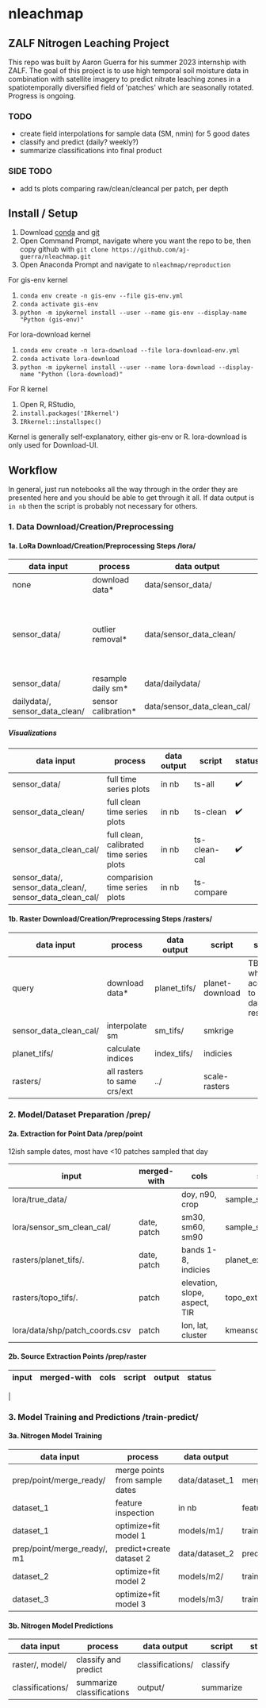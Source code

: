 # nleachmap

## ZALF Nitrogen Leaching Project

This repo was built by Aaron Guerra for his summer 2023 internship with ZALF. The goal of this project is to use high temporal soil moisture data in combination with satellite imagery to predict nitrate leaching zones in a spatiotemporally diversified field of 'patches' which are seasonally rotated. Progress is ongoing.

### TODO

- create field interpolations for sample data (SM, nmin) for 5 good dates
- classify and predict (daily? weekly?)
- summarize classifications into final product

### SIDE TODO

- add ts plots comparing raw/clean/cleancal per patch, per depth

## Install / Setup

1. Download [conda](https://conda.io/projects/conda/en/latest/user-guide/install/download.html) and [git](https://git-scm.com/downloads)
2. Open Command Prompt, navigate where you want the repo to be, then copy github with ```git clone https://github.com/aj-guerra/nleachmap.git```
3. Open Anaconda Prompt and navigate to ```nleachmap/reproduction```

For gis-env kernel

1. ```conda env create -n gis-env --file gis-env.yml ```
2. ```conda activate gis-env```
3. ```python -m ipykernel install --user --name gis-env --display-name "Python (gis-env)"```

For lora-download kernel

1. ```conda env create -n lora-download --file lora-download-env.yml ```
2. ```conda activate lora-download```
3. ```python -m ipykernel install --user --name lora-download --display-name "Python (lora-download)"```

For R kernel

1. Open R, RStudio,
2. ```install.packages('IRkernel')```
3. ```IRkernel::installspec()```

Kernel is generally self-explanatory, either gis-env or R. lora-download is only used for Download-UI.

## Workflow

In general, just run notebooks all the way through in the order they are presented here and you should be able to get through it all. If data output is ```in nb``` then the script is probably not necessary for others.

### 1. Data Download/Creation/Preprocessing

#### 1a. LoRa Download/Creation/Preprocessing Steps /lora/

| data input | process | data output | script | status |
|------------|---------|-------------|--------|-------|
| none | download data* | data/sensor_data/ | DownloadUI | :heavy_check_mark: |
| sensor_data/ | outlier removal* | data/sensor_data_clean/ | sensor-cleaning-r | :heavy_check_mark: possibly redo in python using skl instead |
| sensor_data/ | resample daily sm* | data/dailydata/ | daily_resampling |  :heavy_check_mark: |
| dailydata/, sensor_data_clean/ | sensor calibration* | data/sensor_data_clean_cal/ | sensor-calibration-r | :heavy_check_mark: |

##### Visualizations

| data input | process | data output | script | status |
|------------|---------|-------------|--------|-------|
| sensor_data/ | full time series plots | in nb | ts-all | :heavy_check_mark: |
| sensor_data_clean/ | full clean time series plots | in nb | ts-clean | :heavy_check_mark: |
| sensor_data_clean_cal/ | full clean, calibrated time series plots | in nb | ts-clean-cal | :heavy_check_mark: |
| sensor_data/, sensor_data_clean/, sensor_data_clean_cal/ | comparision time series plots | in nb | ts-compare |

#### 1b. Raster Download/Creation/Preprocessing Steps /rasters/

| data input | process | data output | script | status |
|------------|---------|-------------|--------|-------|
| query | download data* | planet_tifs/ | planet-download | TBD when access to datacube resolved
| sensor_data_clean_cal/ | interpolate sm | sm_tifs/ | smkrige
| planet_tifs/ | calculate indices | index_tifs/ | indicies
| rasters/ | all rasters to same crs/ext | ../ | scale-rasters |

### 2. Model/Dataset Preparation  /prep/

#### 2a. Extraction for Point Data /prep/point

12ish sample dates, most have <10 patches sampled that day

|input|merged-with|cols|script|output|status|
|----|-----------|----|------|------|-|
|lora/true_data/ | | doy, n90, crop | sample_sensor_extract | sample_sensor_mr, sample_mr| :heavy_check_mark: |
|lora/sensor_sm_clean_cal/ | date, patch | sm30, sm60, sm90 | sample_sensor_extract | sensor_mr| :heavy_check_mark: |
|rasters/planet_tifs/. | date, patch | bands 1-8, indicies | planet_extract | planet_mr| :heavy_check_mark: |
|rasters/topo_tifs/.| patch | elevation, slope, aspect, TIR | topo_extract | topo_mr| :heavy_check_mark: |
|lora/data/shp/patch_coords.csv | patch | lon, lat, cluster | kmeanscluster | clusters | :heavy_check_mark: |

#### 2b. Source Extraction Points /prep/raster

|input|merged-with|cols|script|output|status|
|----|-----------|----|------|------|-|
|

### 3. Model Training and Predictions /train-predict/

#### 3a. Nitrogen Model Training

| data input | process | data output | script | status |
|------------|---------|-------------|--------|-------|
|prep/point/merge_ready/| merge points from sample dates | data/dataset_1 | merge_dataset_1 | :heavy_check_mark: |
|dataset_1 | feature inspection | in nb | features | :heavy_check_mark: |
|dataset_1 | optimize+fit model 1 | models/m1/ | train_nmodel_1 | :heavy_check_mark: |
|prep/point/merge_ready/, m1 | predict+create dataset 2 | data/dataset_2 | pred_ds_2 | |
|dataset_2| optimize+fit model 2 | models/m2/ | train_nmodel_2 | |
|dataset_3| optimize+fit model 3 | models/m3/ | train_nmodel_3 | |

#### 3b. Nitrogen Model Predictions

| data input | process | data output | script | status |
|------------|---------|-------------|--------|-------|
|raster/, model/|classify and predict| classifications/ | classify
|classifications/| summarize classifications | output/ | summarize
